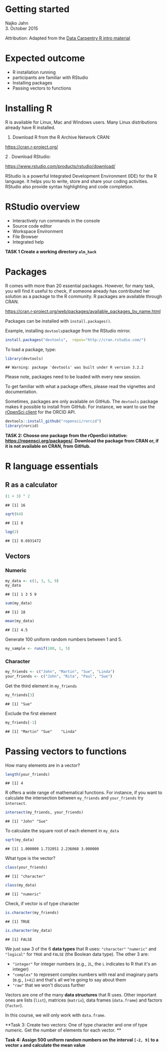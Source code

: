 # Getting started
Najko Jahn  
3. October 2015  

Attribution: Adapted from the  [Data Carpentry R intro material]( https://github.com/datacarpentry/r-ecology)

# Expected outcome

* R installation running
* participants are familiar with RStudio
* Installing packages
* Passing vectors to functions


# Installing R

R is available for Linux, Mac and Windows users. Many Linux distributions already have R installed.

1. Download R from the R Archive Network CRAN:

<https://cran.r-project.org/>

2 . Download RStudio:

<https://www.rstudio.com/products/rstudio/download/>

RStudio is a powerful Integrated Development Environment (IDE) for the R language. It helps you to write, store and share your coding activities. RStudio also provide syntax highlighting and code completion.

# RStudio overview

* Interactively run commands in the console
* Source code editor
* Workspace Environment
* File Browser
* Integrated help

**TASK 1 Create a working directory `alm_hack`**

# Packages

R comes with more than 20 essential packages. However, for many task, you will find it useful to check, if someone already has contributed her solution as a package to the R community. R packages are available through CRAN.

<https://cran.r-project.org/web/packages/available_packages_by_name.html>

Packages can be installed with `ìnstall.packages()`.

Example, installing `devtools`package from the RStudio mirror.


```r
install.packages("devtools",  repos="http://cran.rstudio.com/")
```

To load a package, type:


```r
library(devtools)
```

```
## Warning: package 'devtools' was built under R version 3.2.2
```

Please note, packages need to be loaded with every new session.

To get familiar with what a package offers, please read the vignettes and documentation.

Sometimes, packages are only available on GitHub. The `devtools` package makes it possible to install from GitHub. For instance, we want to use the [rOpenSci client](https://github.com/ropensci/rorcid) for the ORCID API.


```r
devtools::install_github("ropensci/rorcid")
library(rorcid)
```

**TASK 2: Choose one package from the rOpenSci initative: https://ropensci.org/packages/. Download the package from CRAN or, if it is not available on CRAN, from GitHub.**

# R language essentials

## R as a calculator


```r
(1 + 3) ^ 2
```

```
## [1] 16
```

```r
sqrt(64)
```

```
## [1] 8
```

```r
log(2)
```

```
## [1] 0.6931472
```

## Vectors

### Numeric


```r
my_data <- c(1, 3, 5, 9)
my_data
```

```
## [1] 1 3 5 9
```

```r
sum(my_data)
```

```
## [1] 18
```

```r
mean(my_data)
```

```
## [1] 4.5
```

Generate 100 uniform random numbers between 1 and 5.


```r
my_sample <- runif(100, 1, 5)
```

### Character


```r
my_friends <- c("John", "Martin", "Sue", "Linda")
your_friends <- c("John", "Rita", "Paul", "Sue")
```

Get the third element in `my_friends`


```r
my_friends[3]
```

```
## [1] "Sue"
```

Exclude the first element


```r
my_friends[-1]
```

```
## [1] "Martin" "Sue"    "Linda"
```

# Passing vectors to functions


How many elements are in a vector?


```r
length(your_friends)
```

```
## [1] 4
```

R offers a wide range of mathematical functions. For instance, if you want to calculate the intersection between `my_friends` and `your_friends` try `ìntersect`.


```r
intersect(my_friends, your_friends)
```

```
## [1] "John" "Sue"
```

To calculate the square root of each element in `my_data`


```r
sqrt(my_data)
```

```
## [1] 1.000000 1.732051 2.236068 3.000000
```

What type is the vector?


```r
class(your_friends)
```

```
## [1] "character"
```

```r
class(my_data)
```

```
## [1] "numeric"
```

Check, if vector is of type character


```r
is.character(my_friends)
```

```
## [1] TRUE
```

```r
is.character(my_data)
```

```
## [1] FALSE
```

We just saw 3 of the 6 **data types** that R uses: `"character"`
`"numeric"` and `"logical"` for `TRUE` and `FALSE` (the Boolean data type). The other 3 are:

* `"integer"` for integer numbers (e.g., `2L`, the `L` indicates to R that it's an integer)
* `"complex"` to represent complex numbers with real and imaginary parts (e.g.,
  `1+4i`) and that's all we're going to say about them
* `"raw"` that we won't discuss further

Vectors are one of the many **data structures** that R uses. Other important
ones are lists (`list`), matrices (`matrix`), data frames (`data.frame`) and
factors (`factor`).

In this course, we will only work with `data.frame`.
 
**Task 3: Create two vectors: One of type character and one of type numeric. Get the number of elements for each vector. **

**Task 4:  Assign 500 uniform random numbers on the interval `[-2, 9]` to a vector `a` and calculate the mean value**




